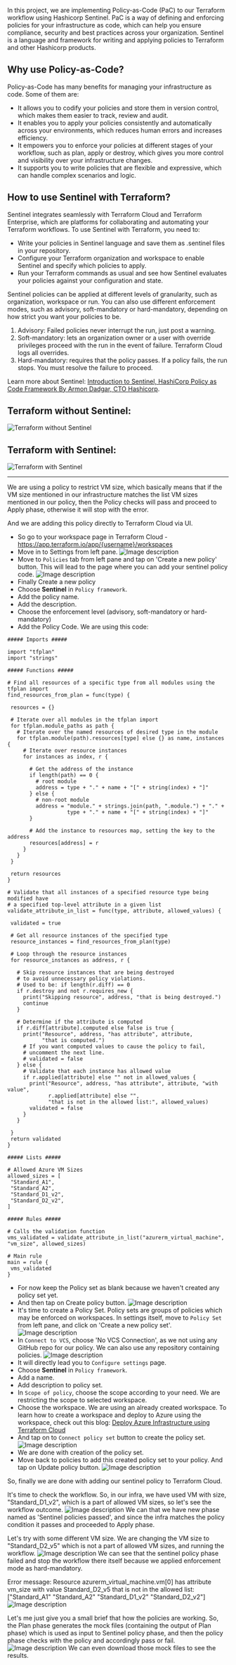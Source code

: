 In this project, we are implementing Policy-as-Code (PaC) to our Terraform workflow using Hashicorp Sentinel. PaC is a way of defining and enforcing policies for your infrastructure as code, which can help you ensure compliance, security and best practices across your organization. Sentinel is a language and framework for writing and applying policies to Terraform and other Hashicorp products.

## Why use Policy-as-Code?

Policy-as-Code has many benefits for managing your infrastructure as code. Some of them are:

- It allows you to codify your policies and store them in version control, which makes them easier to track, review and audit.
- It enables you to apply your policies consistently and automatically across your environments, which reduces human errors and increases efficiency.
- It empowers you to enforce your policies at different stages of your workflow, such as plan, apply or destroy, which gives you more control and visibility over your infrastructure changes.
- It supports you to write policies that are flexible and expressive, which can handle complex scenarios and logic.

## How to use Sentinel with Terraform?

Sentinel integrates seamlessly with Terraform Cloud and Terraform Enterprise, which are platforms for collaborating and automating your Terraform workflows. To use Sentinel with Terraform, you need to:

- Write your policies in Sentinel language and save them as .sentinel files in your repository.
- Configure your Terraform organization and workspace to enable Sentinel and specify which policies to apply.
- Run your Terraform commands as usual and see how Sentinel evaluates your policies against your configuration and state.

Sentinel policies can be applied at different levels of granularity, such as organization, workspace or run. You can also use different enforcement modes, such as advisory, soft-mandatory or hard-mandatory, depending on how strict you want your policies to be.
1. Advisory: Failed policies never interrupt the run, just post a warning.
2. Soft-mandatory: lets an organization owner or a user with override privileges proceed with the run in the event of failure. Terraform Cloud logs all overrides.
3. Hard-mandatory: requires that the policy passes. If a policy fails, the run stops. You must resolve the failure to proceed.

Learn more about Sentinel: [Introduction to Sentinel, HashiCorp Policy as Code Framework By Armon Dadgar, CTO Hashicorp](https://youtu.be/Vy8s7AAvU6g).

## Terraform without Sentinel:
![Terraform without Sentinel](https://dev-to-uploads.s3.amazonaws.com/uploads/articles/tlyth8stff6gxsorhqhk.png)

## Terraform with Sentinel:
![Terraform with Sentinel](https://dev-to-uploads.s3.amazonaws.com/uploads/articles/fkx2ms86mjmaaudh5zmd.png)

---

We are using a policy to restrict VM size, which basically means that if the VM size mentioned in our infrastructure matches the list VM sizes mentioned in our policy, then the Policy checks will pass and proceed to Apply phase, otherwise it will stop with the error.

And we are adding this policy directly to Terraform Cloud via UI.
- So go to your workspace page in Terraform Cloud - https://app.terraform.io/app/{username}/workspaces
- Move in to Settings from left pane.
![Image description](https://dev-to-uploads.s3.amazonaws.com/uploads/articles/qn76di9ommlkh87cly65.png)
- Move to `Policies` tab from left pane and tap on 'Create a new policy' button. This will lead to the page where you can add your sentinel policy code.
![Image description](https://dev-to-uploads.s3.amazonaws.com/uploads/articles/cox8vmy1nmg8n5vh94ls.png)
- Finally Create a new policy
 - Choose **Sentinel** in `Policy framework`.
 - Add the policy name.
 - Add the description.
 - Choose the enforcement level (advisory, soft-mandatory or hard-mandatory)
 - Add the Policy Code. We are using this code:
 ```
 ##### Imports #####

import "tfplan"
import "strings"

##### Functions #####

# Find all resources of a specific type from all modules using the tfplan import
find_resources_from_plan = func(type) {

  resources = {}

  # Iterate over all modules in the tfplan import
  for tfplan.module_paths as path {
    # Iterate over the named resources of desired type in the module
    for tfplan.module(path).resources[type] else {} as name, instances {
      # Iterate over resource instances
      for instances as index, r {

        # Get the address of the instance
        if length(path) == 0 {
          # root module
          address = type + "." + name + "[" + string(index) + "]"
        } else {
          # non-root module
          address = "module." + strings.join(path, ".module.") + "." +
                    type + "." + name + "[" + string(index) + "]"
        }

        # Add the instance to resources map, setting the key to the address
        resources[address] = r
      }
    }
  }

  return resources
}

# Validate that all instances of a specified resource type being modified have
# a specified top-level attribute in a given list
validate_attribute_in_list = func(type, attribute, allowed_values) {

  validated = true

  # Get all resource instances of the specified type
  resource_instances = find_resources_from_plan(type)

  # Loop through the resource instances
  for resource_instances as address, r {

    # Skip resource instances that are being destroyed
    # to avoid unnecessary policy violations.
    # Used to be: if length(r.diff) == 0
    if r.destroy and not r.requires_new {
      print("Skipping resource", address, "that is being destroyed.")
      continue
    }

    # Determine if the attribute is computed
    if r.diff[attribute].computed else false is true {
      print("Resource", address, "has attribute", attribute,
            "that is computed.")
      # If you want computed values to cause the policy to fail,
      # uncomment the next line.
      # validated = false
    } else {
      # Validate that each instance has allowed value
      if r.applied[attribute] else "" not in allowed_values {
        print("Resource", address, "has attribute", attribute, "with value",
              r.applied[attribute] else "",
              "that is not in the allowed list:", allowed_values)
        validated = false
      }
    }

  }
  return validated
}

##### Lists #####

# Allowed Azure VM Sizes
allowed_sizes = [
  "Standard_A1",
  "Standard_A2",
  "Standard_D1_v2",
  "Standard_D2_v2",
]

##### Rules #####

# Calls the validation function
vms_validated = validate_attribute_in_list("azurerm_virtual_machine", "vm_size", allowed_sizes)

# Main rule
main = rule {
  vms_validated
}
 ```

 - For now keep the Policy set as blank because we haven't created any policy set yet.
 - And then tap on Create policy button.
![Image description](https://dev-to-uploads.s3.amazonaws.com/uploads/articles/ckofyermqa0zptlgj0r1.png)
- It's time to create a Policy Set. Policy sets are groups of policies which may be enforced on workspaces. In settings itself, move to `Policy Set` from left pane, and click on 'Create a new policy set'.
![Image description](https://dev-to-uploads.s3.amazonaws.com/uploads/articles/97htuz0ig0zld6hacba0.png)
 - In `Connect to VCS`, choose 'No VCS Connection', as we not using any GitHub repo for our policy. We can also use any repository containing policies.
![Image description](https://dev-to-uploads.s3.amazonaws.com/uploads/articles/ucyz979s193ojnk62rya.png)
 - It will directly lead you to `Configure settings` page.
  - Choose **Sentinel** in `Policy framework`.
  - Add a name.
  - Add description to policy set.
  - In `Scope of policy`, choose the scope according to your need. We are restricting the scope to selected workspace.
  - Choose the workspace. We are using an already created workspace. To learn how to create a workspace and deploy to Azure using the workspace, check out this blog: [Deploy Azure Infrastructure using Terraform Cloud](https://dev.to/this-is-learning/deploy-azure-infrastructure-using-terraform-cloud-3j9d)
  - And tap on to `Connect policy set` button to create the policy set.
![Image description](https://dev-to-uploads.s3.amazonaws.com/uploads/articles/78yeftf102a9kajyhcee.png)
 - We are done with creation of the policy set.
- Move back to policies to add this created policy set to your policy. And tap on Update policy button.
![Image description](https://dev-to-uploads.s3.amazonaws.com/uploads/articles/arj1yaeu8b5hxokhusd9.png)

So, finally we are done with adding our sentinel policy to Terraform Cloud.

It's time to check the workflow.
So, in our infra, we have used VM with size, "Standard_D1_v2", which is a part of allowed VM sizes, so let's see the workflow outcome.
![Image description](https://dev-to-uploads.s3.amazonaws.com/uploads/articles/o21oa2xvuyjg84ick766.png)
We can that we have new phase named as 'Sentinel policies passed', and since the infra matches the policy condition it passes and proceeded to Apply phase.

Let's try with some different VM size.
We are changing the VM size to "Standard_D2_v5" which is not a part of allowed VM sizes, and running the workflow.
![Image description](https://dev-to-uploads.s3.amazonaws.com/uploads/articles/cl41qcpe9snsznqhax4u.png)
We can see that the sentinel policy phase failed and stop the workflow there itself because we applied enforcement mode as hard-mandatory.

Error message: Resource azurerm_virtual_machine.vm[0] has attribute vm_size with value Standard_D2_v5 that is not in the allowed list: ["Standard_A1" "Standard_A2" "Standard_D1_v2" "Standard_D2_v2"]
![Image description](https://dev-to-uploads.s3.amazonaws.com/uploads/articles/34pei9g22o8dopy9hvrz.png)

Let's me just give you a small brief that how the policies are working. So, the Plan phase generates the mock files (containing the output of Plan phase) which is used as input to Sentinel policy phase, and then the policy phase checks with the policy and accordingly pass or fail.
![Image description](https://dev-to-uploads.s3.amazonaws.com/uploads/articles/epj9vmhh8xki94c5qz82.png)
We can even download those mock files to see the results.
